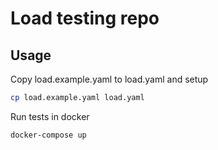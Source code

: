 # Load testing repo

## Usage

Copy load.example.yaml to load.yaml and setup
```bash
cp load.example.yaml load.yaml
```

Run tests in docker
```bash
docker-compose up
```
